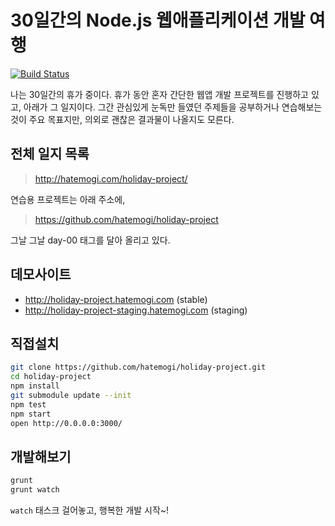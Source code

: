30일간의 Node.js 웹애플리케이션 개발 여행
==================================

[![Build Status](https://travis-ci.org/hatemogi/holiday-project.svg?branch=master)](https://travis-ci.org/hatemogi/holiday-project)

나는 30일간의 휴가 중이다. 휴가 동안 혼자 간단한 웹앱 개발 프로젝트를 진행하고 있고, 아래가 그 일지이다. 그간 관심있게 눈독만 들였던 주제들을 공부하거나 연습해보는 것이 주요 목표지만, 의외로 괜찮은 결과물이 나올지도 모른다.

전체 일지 목록
------------

> <http://hatemogi.com/holiday-project/>

연습용 프로젝트는 아래 주소에,

> <https://github.com/hatemogi/holiday-project>

그날 그날 day-00 태그를 달아 올리고 있다.

데모사이트
---------

* http://holiday-project.hatemogi.com (stable)
* http://holiday-project-staging.hatemogi.com (staging)

직접설치
--------

```bash
git clone https://github.com/hatemogi/holiday-project.git
cd holiday-project
npm install
git submodule update --init
npm test
npm start
open http://0.0.0.0:3000/
```

개발해보기
---------

```bash
grunt
grunt watch
```

```watch``` 태스크 걸어놓고, 행복한 개발 시작~!
